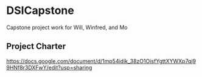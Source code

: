 # DSICapstone
Capstone project work for Will, Winfred, and Mo 

## Project Charter

https://docs.google.com/document/d/1mp54idik_38zO1OisfYgttXYWXp7qj99HNf8r3DXFwY/edit?usp=sharing
